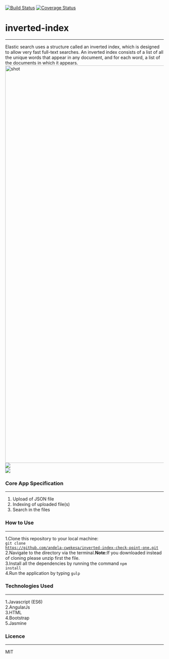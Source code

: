 [![Build Status](https://travis-ci.org/andela-cwekesa/inverted-index-checkpoint.svg?branch=develop)](https://travis-ci.org/andela-cwekesa/inverted-index-checkpoint)
[![Coverage Status](https://coveralls.io/repos/github/andela-cwekesa/inverted-index-checkpoint/badge.svg?branch=issues-fix)](https://coveralls.io/github/andela-cwekesa/inverted-index-checkpoint?branch=issues-fix)<br>
# inverted-index

--------
Elastic search uses a structure called an inverted index, which is designed to allow very fast full-text searches. An inverted index consists of a list of all the unique words that appear in any document, and for each word, a list of the documents in which it appears. <br>
<img width="1263" alt="shot" src="https://cloud.githubusercontent.com/assets/24464034/21901046/3e1a6b0a-d907-11e6-8966-37dbcbbbee15.png">
<br>
<img src="https://cloud.githubusercontent.com/assets/24464034/22143631/c14bc92e-df0b-11e6-88f8-99a70b35f6b4.jpg"/>
<br>
<img src="https://cloud.githubusercontent.com/assets/24464034/22144063/6b667e94-df0d-11e6-9fd7-44c61ebf5248.jpg"/>
<br>

### Core App Specification
--------
1. Upload of JSON file
2. Indexing of uploaded file(s)
3. Search in the files

### How to Use
--------
1.Clone this repository to your local machine: 
<br>
<code>git clone https://github.com/andela-cwekesa/inverted-index-check-point-one.git</code>
<br>
2.Navigate to the directory via the terminal.<b>Note:</b>If you downloaded instead of cloning please unzip first the file.
<br>
3.Install all the dependencies by running the command <code>npm install</code>
<br>
4.Run the application by typing <code>gulp</code>

### Technologies Used
--------
1.Javascript (ES6) <br>
2.AngularJs<br>
3.HTML<br>
4.Bootstrap<br>
5.Jasmine<br>


### Licence
--------

MIT 